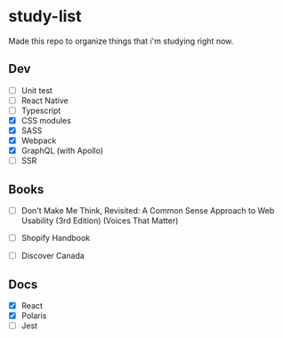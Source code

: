 # study-list
Made this repo to organize things that i'm studying right now.

## Dev
- [ ] Unit test
- [ ] React Native
- [ ] Typescript
- [x] CSS modules 
- [x] SASS
- [x] Webpack
- [x] GraphQL (with Apollo)
- [ ] SSR

## Books
- [ ] Don't Make Me Think, Revisited: A Common Sense Approach to Web Usability (3rd Edition) (Voices That Matter)
- [ ] Shopify Handbook
- [ ] Discover Canada


## Docs
- [x] React
- [x] Polaris
- [ ] Jest
